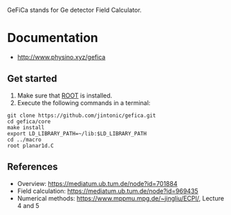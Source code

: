 GeFiCa stands for Ge detector Field Calculator.

# Documentation

- http://www.physino.xyz/gefica

## Get started

1. Make sure that [ROOT](https://root.cern.ch) is installed.
2. Execute the following commands in a terminal:

~~~{.sh}
git clone https://github.com/jintonic/gefica.git
cd gefica/core
make install
export LD_LIBRARY_PATH=~/lib:$LD_LIBRARY_PATH
cd ../macro
root planar1d.C
~~~

## References

- Overview: https://mediatum.ub.tum.de/node?id=701884
- Field calculation: https://mediatum.ub.tum.de/node?id=969435
- Numerical methods: https://www.mppmu.mpg.de/~jingliu/ECPI/, Lecture 4 and 5
